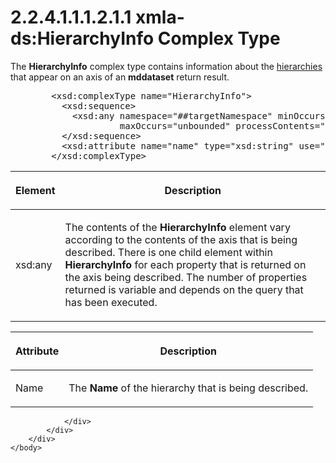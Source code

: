 <html dir="LTR" xmlns:mshelp="http://msdn.microsoft.com/mshelp" xmlns:ddue="http://ddue.schemas.microsoft.com/authoring/2003/5" xmlns:xlink="http://www.w3.org/1999/xlink" xmlns:tool="http://www.microsoft.com/tooltip">
    <head>
        <meta http-equiv="Content-Type" content="text/html; CHARSET=utf-8"></meta>
        <meta name="save" content="history"></meta>
        <title>2.2.4.1.1.1.2.1.1 xmla-ds:HierarchyInfo Complex Type</title>
        <xml>
            <mshelp:toctitle title="2.2.4.1.1.1.2.1.1 xmla-ds:HierarchyInfo Complex Type"></mshelp:toctitle>
            <mshelp:rltitle title="[MS-SSAS]: xmla-ds:HierarchyInfo Complex Type"></mshelp:rltitle>
            <mshelp:keyword index="A" term="ebfb1075-ec51-48c9-8f81-91ffdc48d618"></mshelp:keyword>
            <mshelp:attr name="DCSext.ContentType" value="open specification"></mshelp:attr>
            <mshelp:attr name="AssetID" value="ebfb1075-ec51-48c9-8f81-91ffdc48d618"></mshelp:attr>
            <mshelp:attr name="TopicType" value="kbRef"></mshelp:attr>
            <mshelp:attr name="DCSext.Title" value="[MS-SSAS]: xmla-ds:HierarchyInfo Complex Type" />
        </xml>
    </head>
    <body>
        <div id="header">
            <h1 class="heading">2.2.4.1.1.1.2.1.1 xmla-ds:HierarchyInfo Complex Type</h1>
        </div>
        <div id="mainSection">
            <div id="mainBody">
                <div id="allHistory" class="saveHistory"></div>
                <div id="sectionSection0" class="section" name="collapseableSection">
                    

<p>The <b>HierarchyInfo</b> complex type contains information
about the <a href="8676f5ce-62d4-4244-a326-634bfed4aba4.html#gt_a07fc05d-cdb0-442c-984a-dd3589b9f682">hierarchies</a>
that appear on an axis of an <b>mddataset</b> return result.</p>

<dl>
<dd>
<div><pre>   &lt;xsd:complexType name=&quot;HierarchyInfo&quot;&gt;
     &lt;xsd:sequence&gt;
       &lt;xsd:any namespace=&quot;##targetNamespace&quot; minOccurs=&quot;0&quot;
                maxOccurs=&quot;unbounded&quot; processContents=&quot;skip&quot; /&gt;
     &lt;/xsd:sequence&gt;
     &lt;xsd:attribute name=&quot;name&quot; type=&quot;xsd:string&quot; use=&quot;required&quot; /&gt;
   &lt;/xsd:complexType&gt;
</pre></div>
</dd></dl>

<table>
 <thead>
  <tr>
   <th>
   <p>Element</p>
   </th>
   <th>
   <p>Description</p>
   </th>
  </tr>
 </thead>
 <tr>
  <td>
  <p>xsd:any</p>
  </td>
  <td>
  <p>The contents of the <b>HierarchyInfo</b> element vary
  according to the contents of the axis that is being described. There is one
  child element within <b>HierarchyInfo</b> for each property that is returned
  on the axis being described. The number of properties returned is variable
  and depends on the query that has been executed.</p>
  </td>
 </tr>
</table>

<p> </p>

<table>
 <thead>
  <tr>
   <th>
   <p>Attribute</p>
   </th>
   <th>
   <p>Description</p>
   </th>
  </tr>
 </thead>
 <tr>
  <td>
  <p>Name</p>
  </td>
  <td>
  <p>The <b>Name</b> of the hierarchy that is being
  described.</p>
  </td>
 </tr>
</table>

<p> </p>


                </div>
            </div>
        </div>
    </body>
</html>